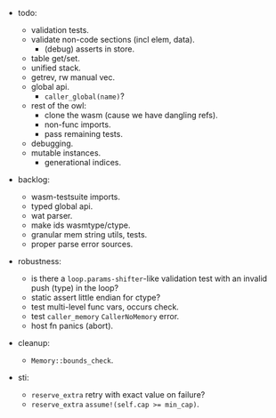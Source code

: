 
- todo:
    - validation tests.
    - validate non-code sections (incl elem, data).
        - (debug) asserts in store.
    - table get/set.
    - unified stack.
    - getrev, rw manual vec.
    - global api.
        - `caller_global(name)`?
    - rest of the owl:
        - clone the wasm (cause we have dangling refs).
        - non-func imports.
        - pass remaining tests.
    - debugging.
    - mutable instances.
        - generational indices.


- backlog:
    - wasm-testsuite imports.
    - typed global api.
    - wat parser.
    - make ids wasmtype/ctype.
    - granular mem string utils, tests.
    - proper parse error sources.

- robustness:
    - is there a `loop.params-shifter`-like validation test with an invalid push (type) in the loop?
    - static assert little endian for ctype?
    - test multi-level func vars, occurs check.
    - test `caller_memory` `CallerNoMemory` error.
    - host fn panics (abort).

- cleanup:
    - `Memory::bounds_check`.

- sti:
    - `reserve_extra` retry with exact value on failure?
    - `reserve_extra` `assume!(self.cap >= min_cap)`.



